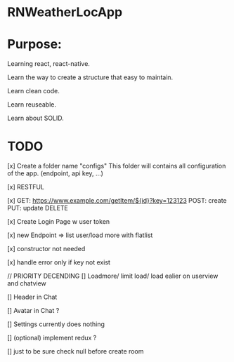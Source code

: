 # RNWeatherLocApp

# Purpose:
  Learning react, react-native.
  
  Learn the way to create a structure that easy to maintain.
  
  Learn clean code.
  
  Learn reuseable.
  
  Learn about SOLID.

# TODO
  [x] Create a folder name "configs"
  This folder will contains all configuration of the app. (endpoint, api key, ...)

  [x] RESTFUL

  [x] GET:
  https://www.example.com/getItem/${id}?key=123123
  POST: create
  PUT: update
  DELETE

  [x] Create Login Page w user token

  [x] new Endpoint => list user/load more with flatlist

  [x] constructor not needed 

  [x] handle error only if key not exist
  
  // PRIORITY DECENDING
  [] Loadmore/ limit load/ load ealier on userview and chatview

  [] Header in Chat

  [] Avatar in Chat ?

  [] Settings currently does nothing

  [] (optional) implement redux ?

  [] just to be sure check null before create room